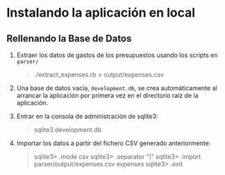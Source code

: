 Instalando la aplicación en local
=================================

Rellenando la Base de Datos
---------------------------

 1. Extraer los datos de gastos de los presupuestos usando los scripts en `parser/`
 
    > ./extract_expenses.rb > output/expenses.csv
    
 1. Una base de datos vacía, `development.db`, se crea automáticamente al arrancar la aplicación por primera vez en el directorio raíz de la aplicación.
 
 1. Entrar en la consola de administración de sqlite3:
 
    > sqlite3 development.db
    
 1. Importar los datos a partir del fichero CSV generado anteriormente:
 
    > sqlite3> .mode csv
    > sqlite3> .separator "|"
    > sqlite3> .import parser/output/expenses.csv expenses
    > sqlite3> .exit
    

